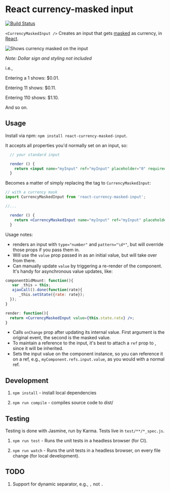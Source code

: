 # React currency-masked input

[![Build Status](https://travis-ci.org/imcnally/react-currency-masked-input.svg?branch=master)](https://travis-ci.org/imcnally/react-currency-masked-input)

`<CurrencyMaskedInput />` Creates an input that gets [masked](http://en.wikipedia.org/wiki/Input_mask) as currency, in [React](https://facebook.github.io/react).

![Shows currency masked on the input](https://raw.githubusercontent.com/imcnally/react-currency-masked-input/master/examples/masking-example.gif)

_Note: Dollar sign and styling not included_


i.e.,

Entering a 1 shows: $0.01.

Entering 11 shows: $0.11.

Entering 110 shows: $1.10.

And so on.

## Usage

Install via npm: `npm install react-currency-masked-input`.

It accepts all properties you'd normally set on an input, so:

```jsx
  // your standard input

  render () {
    return <input name="myInput" ref="myInput" placeholder="0" required />
  }
```

Becomes a matter of simply replacing the tag to `CurrencyMaskedInput`:

```jsx
// with a currency mask
import CurrencyMaskedInput from 'react-currency-masked-input';

//...

  render () {
    return <CurrencyMaskedInput name="myInput" ref="myInput" placeholder="0" required />;
  }
```

Usage notes:
- renders an input with `type="number"` and `pattern="\d*"`, but will override those props if you pass them in.
- Will use the `value` prop passed in as an initial value, but will take over from there.
- Can manually update `value` by triggering a re-render of the component. It's handy for asynchronous value updates, like:
```jsx
componentDidMount: function(){
   var _this = this;
   ajaxCall().done(function(rate){
      _this.setState({rate: rate});
  });
}

render: function(){
  return <CurrencyMaskedInput value={this.state.rate} />;
}
```
- Calls `onChange` prop after updating its internal value. First argument is the original event, the second is the masked value.
- To maintain a reference to the input, it's best to attach a `ref` prop to <CurrencyMaskedInput>, since it will be inherited.
- Sets the input value on the component instance, so you can reference it on a ref, e.g., `myComponent.refs.input.value`, as you would with a normal ref.

## Development

1. `npm install` - install local dependencies

2. `npm run compile` - compiles source code to dist/

## Testing

Testing is done with Jasmine, run by Karma. Tests live in `test/**/*_spec.js`.

1. `npm run test` - Runs the unit tests in a headless browser (for CI).

2. `npm run watch` - Runs the unit tests in a headless browser, on every file change (for local development).

## TODO

1. Support for dynamic separator, e.g., `,` not `.`
